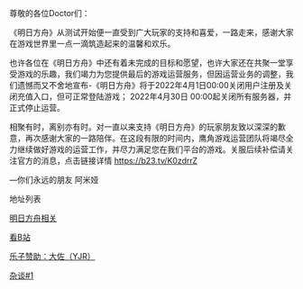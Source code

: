 
<html>
<head>
<meta charset="utf-8">
<title>验证页</title>
</head>

<body>
<strong></strong>
  <p>尊敬的各位Doctor们：<p>

<p>《明日方舟》从测试开始便一直受到广大玩家的支持和喜爱，一路走来，感谢大家在游戏世界里一点一滴筑造起来的温馨和欢乐。<p>
<p>也许各位在《明日方舟》中还有着未完成的目标和愿望，也许大家还在共聚一堂享受游戏的乐趣，我们竭力为您提供最后的游戏运营服务，但因运营业务的调整，我们遗憾而又不舍地宣布-《明日方舟》将于2022年4月1日00:00关闭用户注册及关闭充值入口，但可正常登陆游戏； 2022年4月30日 00:00起关闭所有服务器，并正式停止运营。<p>
<p>相聚有时，离别亦有时。对一直以来支持《明日方舟》的玩家朋友致以深深的歉意，再次感谢大家的一路陪伴。在这段有限的时间内，鹰角游戏运营团队将竭尽全力继续做好游戏的运营工作，并尽力满足您在我们平台的游戏。关服后续补偿请关注官方的消息，点击链接详情         
<a href="https://b23.tv/K0zdrrZ">https://b23.tv/K0zdrrZ</a>  
<p>—你们永远的朋友  阿米娅<p>
<p>地址列表<p>
<a href="http://www.lxyddice.top/arknightshomework">明日方舟相关</a>
<p><p>
<a href="http://www.bilibili.com">看B站</a>
<p><p>
<a href="http://www.lxyddice.top/bigzuoy">乐子赞助：大佐（YJR）</a>
<p><p>
<a href="http://www.lxyddice.top/talka=1">杂谈#1</a>
  
</body>
</html>

